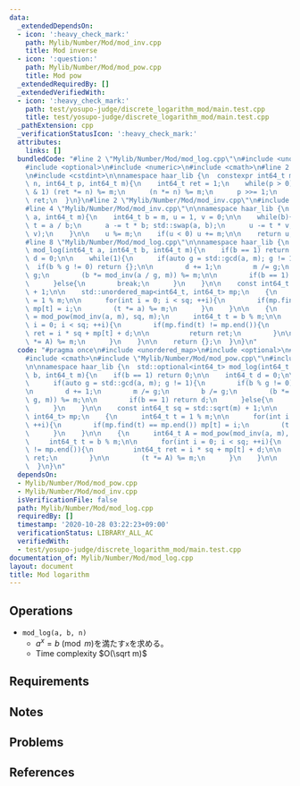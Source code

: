 ```yaml
---
data:
  _extendedDependsOn:
  - icon: ':heavy_check_mark:'
    path: Mylib/Number/Mod/mod_inv.cpp
    title: Mod inverse
  - icon: ':question:'
    path: Mylib/Number/Mod/mod_pow.cpp
    title: Mod pow
  _extendedRequiredBy: []
  _extendedVerifiedWith:
  - icon: ':heavy_check_mark:'
    path: test/yosupo-judge/discrete_logarithm_mod/main.test.cpp
    title: test/yosupo-judge/discrete_logarithm_mod/main.test.cpp
  _pathExtension: cpp
  _verificationStatusIcon: ':heavy_check_mark:'
  attributes:
    links: []
  bundledCode: "#line 2 \"Mylib/Number/Mod/mod_log.cpp\"\n#include <unordered_map>\n\
    #include <optional>\n#include <numeric>\n#include <cmath>\n#line 2 \"Mylib/Number/Mod/mod_pow.cpp\"\
    \n#include <cstdint>\n\nnamespace haar_lib {\n  constexpr int64_t mod_pow(int64_t\
    \ n, int64_t p, int64_t m){\n    int64_t ret = 1;\n    while(p > 0){\n      if(p\
    \ & 1) (ret *= n) %= m;\n      (n *= n) %= m;\n      p >>= 1;\n    }\n    return\
    \ ret;\n  }\n}\n#line 2 \"Mylib/Number/Mod/mod_inv.cpp\"\n#include <utility>\n\
    #line 4 \"Mylib/Number/Mod/mod_inv.cpp\"\n\nnamespace haar_lib {\n  int64_t mod_inv(int64_t\
    \ a, int64_t m){\n    int64_t b = m, u = 1, v = 0;\n\n    while(b){\n      int64_t\
    \ t = a / b;\n      a -= t * b; std::swap(a, b);\n      u -= t * v; std::swap(u,\
    \ v);\n    }\n\n    u %= m;\n    if(u < 0) u += m;\n\n    return u;\n  }\n}\n\
    #line 8 \"Mylib/Number/Mod/mod_log.cpp\"\n\nnamespace haar_lib {\n  std::optional<int64_t>\
    \ mod_log(int64_t a, int64_t b, int64_t m){\n    if(b == 1) return 0;\n\n    int64_t\
    \ d = 0;\n\n    while(1){\n      if(auto g = std::gcd(a, m); g != 1){\n      \
    \  if(b % g != 0) return {};\n\n        d += 1;\n        m /= g;\n        b /=\
    \ g;\n        (b *= mod_inv(a / g, m)) %= m;\n\n        if(b == 1) return d;\n\
    \      }else{\n        break;\n      }\n    }\n\n    const int64_t sq = std::sqrt(m)\
    \ + 1;\n\n    std::unordered_map<int64_t, int64_t> mp;\n    {\n      int64_t t\
    \ = 1 % m;\n\n      for(int i = 0; i < sq; ++i){\n        if(mp.find(t) == mp.end())\
    \ mp[t] = i;\n        (t *= a) %= m;\n      }\n    }\n\n    {\n      int64_t A\
    \ = mod_pow(mod_inv(a, m), sq, m);\n      int64_t t = b % m;\n\n      for(int\
    \ i = 0; i < sq; ++i){\n        if(mp.find(t) != mp.end()){\n          int64_t\
    \ ret = i * sq + mp[t] + d;\n\n          return ret;\n        }\n\n        (t\
    \ *= A) %= m;\n      }\n    }\n\n    return {};\n  }\n}\n"
  code: "#pragma once\n#include <unordered_map>\n#include <optional>\n#include <numeric>\n\
    #include <cmath>\n#include \"Mylib/Number/Mod/mod_pow.cpp\"\n#include \"Mylib/Number/Mod/mod_inv.cpp\"\
    \n\nnamespace haar_lib {\n  std::optional<int64_t> mod_log(int64_t a, int64_t\
    \ b, int64_t m){\n    if(b == 1) return 0;\n\n    int64_t d = 0;\n\n    while(1){\n\
    \      if(auto g = std::gcd(a, m); g != 1){\n        if(b % g != 0) return {};\n\
    \n        d += 1;\n        m /= g;\n        b /= g;\n        (b *= mod_inv(a /\
    \ g, m)) %= m;\n\n        if(b == 1) return d;\n      }else{\n        break;\n\
    \      }\n    }\n\n    const int64_t sq = std::sqrt(m) + 1;\n\n    std::unordered_map<int64_t,\
    \ int64_t> mp;\n    {\n      int64_t t = 1 % m;\n\n      for(int i = 0; i < sq;\
    \ ++i){\n        if(mp.find(t) == mp.end()) mp[t] = i;\n        (t *= a) %= m;\n\
    \      }\n    }\n\n    {\n      int64_t A = mod_pow(mod_inv(a, m), sq, m);\n \
    \     int64_t t = b % m;\n\n      for(int i = 0; i < sq; ++i){\n        if(mp.find(t)\
    \ != mp.end()){\n          int64_t ret = i * sq + mp[t] + d;\n\n          return\
    \ ret;\n        }\n\n        (t *= A) %= m;\n      }\n    }\n\n    return {};\n\
    \  }\n}\n"
  dependsOn:
  - Mylib/Number/Mod/mod_pow.cpp
  - Mylib/Number/Mod/mod_inv.cpp
  isVerificationFile: false
  path: Mylib/Number/Mod/mod_log.cpp
  requiredBy: []
  timestamp: '2020-10-28 03:22:23+09:00'
  verificationStatus: LIBRARY_ALL_AC
  verifiedWith:
  - test/yosupo-judge/discrete_logarithm_mod/main.test.cpp
documentation_of: Mylib/Number/Mod/mod_log.cpp
layout: document
title: Mod logarithm
---
```


## Operations

- `mod_log(a, b, n)`
	- $a^x = b \pmod m$を満たす`x`を求める。
	- Time complexity $O(\sqrt m)$

## Requirements

## Notes

## Problems

## References
